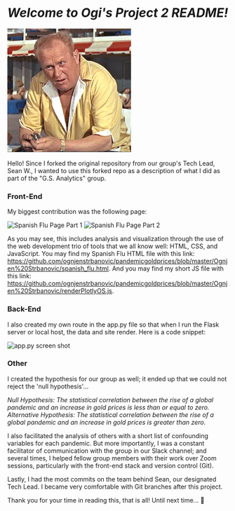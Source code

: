 # *Welcome to Ogi's Project 2 README!*

![Goldfinger](https://github.com/ognjenstrbanovic/Pandemic-Gold-Prices/blob/master/Ognjen%20Strbanovic/Goldfinger.jpg)

Hello! Since I forked the original repository from our group's Tech Lead, Sean W., I wanted to use this forked repo as a description of what I did as part of the "G.S. Analytics" group.  
### Front-End
My biggest contribution was the following page:  

![Spanish Flu Page Part 1](https://github.com/ognjenstrbanovic/pandemicgoldprices/blob/master/Ognjen%20Strbanovic/Spanish%20Flu%20Page%201:2.jpg?raw=true)
![Spanish Flu Page Part 2](https://github.com/ognjenstrbanovic/pandemicgoldprices/blob/master/Ognjen%20Strbanovic/Spanish%20Flu%20Page%202:2.jpg?raw=true)  

As you may see, this includes analysis and visualization through the use of the web development trio of tools that we all know well: HTML, CSS, and JavaScript. You may find my Spanish Flu HTML file with this link: https://github.com/ognjenstrbanovic/pandemicgoldprices/blob/master/Ognjen%20Strbanovic/spanish_flu.html. And you may find my short JS file with this link: https://github.com/ognjenstrbanovic/pandemicgoldprices/blob/master/Ognjen%20Strbanovic/renderPlotlyOS.js.  
### Back-End
I also created my own route in the app.py file so that when I run the Flask server or local host, the data and site render.  Here is a code snippet:  

![app.py screen shot](https://github.com/ognjenstrbanovic/pandemicgoldprices/blob/master/Ognjen%20Strbanovic/app.py%20screen%20shot.jpg?raw=true)  

### Other
I created the hypothesis for our group as well; it ended up that we could not reject the 'null hypothesis'...  

*Null Hypothesis: The statistical correlation between the rise of a global pandemic and an increase in gold prices is less than or equal to zero.  
Alternative Hypothesis: The statistical correlation between the rise of a global pandemic and an increase in gold prices is greater than zero.*  

I also facilitated the analysis of others with a short list of confounding variables for each pandemic. But more importantly, I was a constant facilitator of communication with the group in our Slack channel; and several times, I helped fellow group members with their work over Zoom sessions, particularly with the front-end stack and version control (Git).  

Lastly, I had the most commits on the team behind Sean, our designated Tech Lead. I became very comfortable with Git branches after this project.  

Thank you for your time in reading this, that is all! Until next time... 🙂
